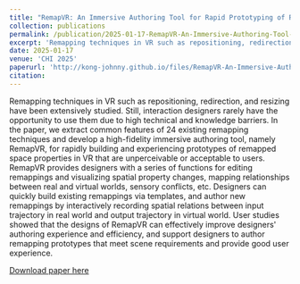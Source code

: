 ```yaml
---
title: "RemapVR: An Immersive Authoring Tool for Rapid Prototyping of Remapped Interaction in VR"
collection: publications
permalink: /publication/2025-01-17-RemapVR-An-Immersive-Authoring-Tool-for-Rapid-Prototyping-of-Remapped-Interaction-in-VR
excerpt: 'Remapping techniques in VR such as repositioning, redirection, and resizing have been extensively studied. Still, interaction designers rarely have the opportunity to use them due to high technical and knowledge barriers. In the paper, we extract common features of 24 existing remapping techniques and develop a high-fidelity immersive authoring tool, namely RemapVR, for rapidly building and experiencing prototypes of remapped space properties in VR that are unperceivable or acceptable to users. RemapVR provides designers with a series of functions for editing remappings and visualizing spatial property changes, mapping relationships between real and virtual worlds, sensory conflicts, etc. Designers can quickly build existing remappings via templates, and author new remappings by interactively recording spatial relations between input trajectory in real world and output trajectory in virtual world. User studies showed that the designs of RemapVR can effectively improve designers' authoring experience and efficiency, and support designers to author remapping prototypes that meet scene requirements and provide good user experience.'
date: 2025-01-17
venue: 'CHI 2025'
paperurl: 'http://kong-johnny.github.io/files/RemapVR-An-Immersive-Authoring-Tool-for-Rapid-Prototyping-of-Remapped-Interaction-in-VR.pdf'
citation: 
---
```

Remapping techniques in VR such as repositioning, redirection, and resizing have been extensively studied. Still, interaction designers rarely have the opportunity to use them due to high technical and knowledge barriers. In the paper, we extract common features of 24 existing remapping techniques and develop a high-fidelity immersive authoring tool, namely RemapVR, for rapidly building and experiencing prototypes of remapped space properties in VR that are unperceivable or acceptable to users. RemapVR provides designers with a series of functions for editing remappings and visualizing spatial property changes, mapping relationships between real and virtual worlds, sensory conflicts, etc. Designers can quickly build existing remappings via templates, and author new remappings by interactively recording spatial relations between input trajectory in real world and output trajectory in virtual world. User studies showed that the designs of RemapVR can effectively improve designers' authoring experience and efficiency, and support designers to author remapping prototypes that meet scene requirements and provide good user experience.

[Download paper here](http://kong-johnny.github.io/files/RemapVR-An-Immersive-Authoring-Tool-for-Rapid-Prototyping-of-Remapped-Interaction-in-VR.pdf)

